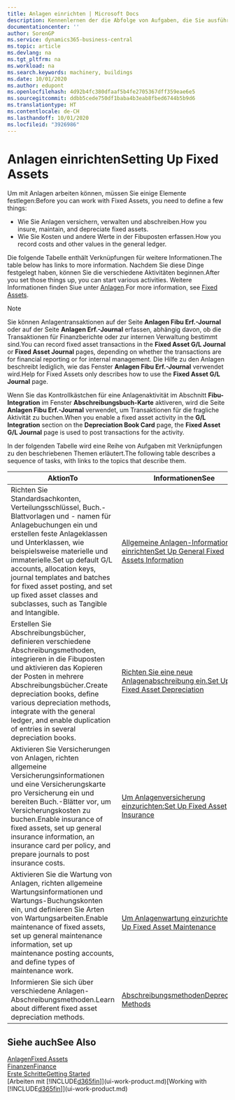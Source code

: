 ```yaml
---
title: Anlagen einrichten | Microsoft Docs
description: Kennenlernen der die Abfolge von Aufgaben, die Sie ausführen müssen, um Anlagen einzurichten, wie Arbeitsplätze oder Gebäude.
documentationcenter: ''
author: SorenGP
ms.service: dynamics365-business-central
ms.topic: article
ms.devlang: na
ms.tgt_pltfrm: na
ms.workload: na
ms.search.keywords: machinery, buildings
ms.date: 10/01/2020
ms.author: edupont
ms.openlocfilehash: 4d92b4fc380dfaaf5b4fe2705367dff359eae6e5
ms.sourcegitcommit: ddbb5cede750df1baba4b3eab8fbed6744b5b9d6
ms.translationtype: HT
ms.contentlocale: de-CH
ms.lasthandoff: 10/01/2020
ms.locfileid: "3926986"
---
```

# <a name="setting-up-fixed-assets"></a><span data-ttu-id="a3255-103">Anlagen einrichten</span><span class="sxs-lookup"><span data-stu-id="a3255-103">Setting Up Fixed Assets</span></span>
<span data-ttu-id="a3255-104">Um mit Anlagen arbeiten können, müssen Sie einige Elemente festlegen:</span><span class="sxs-lookup"><span data-stu-id="a3255-104">Before you can work with Fixed Assets, you need to define a few things:</span></span>  

* <span data-ttu-id="a3255-105">Wie Sie Anlagen versichern, verwalten und abschreiben.</span><span class="sxs-lookup"><span data-stu-id="a3255-105">How you insure, maintain, and depreciate fixed assets.</span></span>  
* <span data-ttu-id="a3255-106">Wie Sie Kosten und andere Werte in der Fibuposten erfassen.</span><span class="sxs-lookup"><span data-stu-id="a3255-106">How you record costs and other values in the general ledger.</span></span>  

<span data-ttu-id="a3255-107">Die folgende Tabelle enthält Verknüpfungen für weitere Informationen.</span><span class="sxs-lookup"><span data-stu-id="a3255-107">The table below has links to more information.</span></span> <span data-ttu-id="a3255-108">Nachdem Sie diese Dinge festgelegt haben, können Sie die verschiedene Aktivitäten beginnen.</span><span class="sxs-lookup"><span data-stu-id="a3255-108">After you set those things up, you can start various activities.</span></span> <span data-ttu-id="a3255-109">Weitere Informationen finden Siue unter [Anlagen](fa-manage.md).</span><span class="sxs-lookup"><span data-stu-id="a3255-109">For more information, see [Fixed Assets](fa-manage.md).</span></span>  

> [!NOTE]  
>   <span data-ttu-id="a3255-110">Sie können Anlagentransaktionen auf der Seite **Anlagen Fibu Erf.-Journal** oder auf der Seite **Anlagen Erf.-Journal** erfassen, abhängig davon, ob die Transaktionen für Finanzberichte oder zur internen Verwaltung bestimmt sind.</span><span class="sxs-lookup"><span data-stu-id="a3255-110">You can record fixed asset transactions in the **Fixed Asset G/L Journal** or **Fixed Asset Journal** pages, depending on whether the transactions are for financial reporting or for internal management.</span></span> <span data-ttu-id="a3255-111">Die Hilfe zu den Anlagen beschreibt lediglich, wie das Fenster **Anlagen Fibu Erf.-Journal** verwendet wird.</span><span class="sxs-lookup"><span data-stu-id="a3255-111">Help for Fixed Assets only describes how to use the **Fixed Asset G/L Journal** page.</span></span>  

<span data-ttu-id="a3255-112">Wenn Sie das Kontrollkästchen für eine Anlagenaktivität im Abschnitt **Fibu-Integration** im Fenster **Abschreibungsbuch-Karte** aktiveren, wird die Seite **Anlagen Fibu Erf.-Journal** verwendet, um Transaktionen für die fragliche Aktivität zu buchen.</span><span class="sxs-lookup"><span data-stu-id="a3255-112">When you enable a fixed asset activity in the **G/L Integration** section on the **Depreciation Book Card** page, the **Fixed Asset G/L Journal** page is used to post transactions for the activity.</span></span>

<span data-ttu-id="a3255-113">In der folgenden Tabelle wird eine Reihe von Aufgaben mit Verknüpfungen zu den beschriebenen Themen erläutert.</span><span class="sxs-lookup"><span data-stu-id="a3255-113">The following table describes a sequence of tasks, with links to the topics that describe them.</span></span>  

| <span data-ttu-id="a3255-114">Aktion</span><span class="sxs-lookup"><span data-stu-id="a3255-114">To</span></span> | <span data-ttu-id="a3255-115">Informationen</span><span class="sxs-lookup"><span data-stu-id="a3255-115">See</span></span> |
| --- | --- |
| <span data-ttu-id="a3255-116">Richten Sie Standardsachkonten, Verteilungsschlüssel, Buch.-Blattvorlagen und - namen für Anlagebuchungen ein und erstellen feste Anlageklassen und Unterklassen, wie beispielsweise materielle und immaterielle.</span><span class="sxs-lookup"><span data-stu-id="a3255-116">Set up default G/L accounts, allocation keys, journal templates and batches for fixed asset posting, and set up fixed asset classes and subclasses, such as Tangible and Intangible.</span></span> |[<span data-ttu-id="a3255-117">Allgemeine Anlagen-Informationen einrichten</span><span class="sxs-lookup"><span data-stu-id="a3255-117">Set Up General Fixed Assets Information</span></span>](fa-how-setup-general.md) |
| <span data-ttu-id="a3255-118">Erstellen Sie Abschreibungsbücher, definieren verschiedene Abschreibungsmethoden, integrieren in die Fibuposten und aktivieren das Kopieren der Posten in mehrere Abschreibungsbücher.</span><span class="sxs-lookup"><span data-stu-id="a3255-118">Create depreciation books, define various depreciation methods, integrate with the general ledger, and enable duplication of entries in several depreciation books.</span></span> |[<span data-ttu-id="a3255-119">Richten Sie eine neue Anlagenabschreibung ein.</span><span class="sxs-lookup"><span data-stu-id="a3255-119">Set Up Fixed Asset Depreciation</span></span>](fa-how-setup-depreciation.md) |
| <span data-ttu-id="a3255-120">Aktivieren Sie Versicherungen von Anlagen, richten allgemeine Versicherungsinformationen und eine Versicherungskarte pro Versicherung ein und bereiten Buch.-Blätter vor, um Versicherungskosten zu buchen.</span><span class="sxs-lookup"><span data-stu-id="a3255-120">Enable insurance of fixed assets, set up general insurance information, an insurance card per policy, and prepare journals to post insurance costs.</span></span> |[<span data-ttu-id="a3255-121">Um Anlagenversicherung einzurichten:</span><span class="sxs-lookup"><span data-stu-id="a3255-121">Set Up Fixed Asset Insurance</span></span>](fa-how-setup-insurance.md) |
| <span data-ttu-id="a3255-122">Aktivieren Sie die Wartung von Anlagen, richten allgemeine Wartungsinformationen und Wartungs-Buchungskonten ein, und definieren Sie Arten von Wartungsarbeiten.</span><span class="sxs-lookup"><span data-stu-id="a3255-122">Enable maintenance of fixed assets, set up general maintenance information, set up maintenance posting accounts, and define types of maintenance work.</span></span> |[<span data-ttu-id="a3255-123">Um Anlagenwartung einzurichten:</span><span class="sxs-lookup"><span data-stu-id="a3255-123">Set Up Fixed Asset Maintenance</span></span>](fa-how-setup-maintenance.md) |
| <span data-ttu-id="a3255-124">Informieren Sie sich über verschiedene Anlagen-Abschreibungsmethoden.</span><span class="sxs-lookup"><span data-stu-id="a3255-124">Learn about different fixed asset depreciation methods.</span></span> |[<span data-ttu-id="a3255-125">Abschreibungsmethoden</span><span class="sxs-lookup"><span data-stu-id="a3255-125">Depreciation Methods</span></span>](fa-depreciation-methods.md) |

## <a name="see-also"></a><span data-ttu-id="a3255-126">Siehe auch</span><span class="sxs-lookup"><span data-stu-id="a3255-126">See Also</span></span>
[<span data-ttu-id="a3255-127">Anlagen</span><span class="sxs-lookup"><span data-stu-id="a3255-127">Fixed Assets</span></span>](fa-manage.md)  
[<span data-ttu-id="a3255-128">Finanzen</span><span class="sxs-lookup"><span data-stu-id="a3255-128">Finance</span></span>](finance.md)  
[<span data-ttu-id="a3255-129">Erste Schritte</span><span class="sxs-lookup"><span data-stu-id="a3255-129">Getting Started</span></span>](product-get-started.md)  
<span data-ttu-id="a3255-130">[Arbeiten mit [!INCLUDE[d365fin](includes/d365fin_md.md)]](ui-work-product.md)</span><span class="sxs-lookup"><span data-stu-id="a3255-130">[Working with [!INCLUDE[d365fin](includes/d365fin_md.md)]](ui-work-product.md)</span></span>
